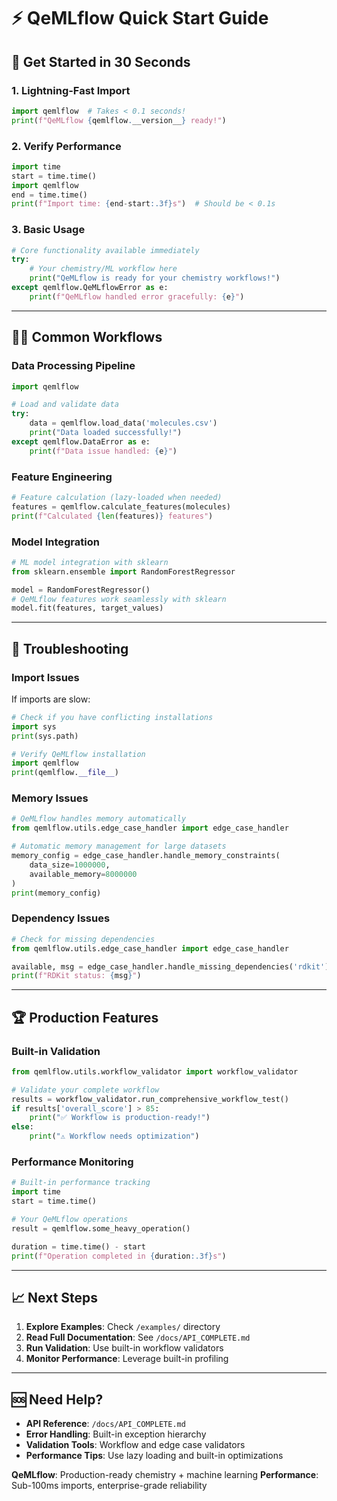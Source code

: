 # ⚡ QeMLflow Quick Start Guide

## **🎯 Get Started in 30 Seconds**

### **1. Lightning-Fast Import**
```python
import qemlflow  # Takes < 0.1 seconds!
print(f"QeMLflow {qemlflow.__version__} ready!")
```

### **2. Verify Performance**
```python
import time
start = time.time()
import qemlflow
end = time.time()
print(f"Import time: {end-start:.3f}s")  # Should be < 0.1s
```

### **3. Basic Usage**
```python
# Core functionality available immediately
try:
    # Your chemistry/ML workflow here
    print("QeMLflow is ready for your chemistry workflows!")
except qemlflow.QeMLflowError as e:
    print(f"QeMLflow handled error gracefully: {e}")
```

---

## **🏃‍♂️ Common Workflows**

### **Data Processing Pipeline**
```python
import qemlflow

# Load and validate data
try:
    data = qemlflow.load_data('molecules.csv')
    print("Data loaded successfully!")
except qemlflow.DataError as e:
    print(f"Data issue handled: {e}")
```

### **Feature Engineering**
```python
# Feature calculation (lazy-loaded when needed)
features = qemlflow.calculate_features(molecules)
print(f"Calculated {len(features)} features")
```

### **Model Integration**
```python
# ML model integration with sklearn
from sklearn.ensemble import RandomForestRegressor

model = RandomForestRegressor()
# QeMLflow features work seamlessly with sklearn
model.fit(features, target_values)
```

---

## **🔧 Troubleshooting**

### **Import Issues**
If imports are slow:
```python
# Check if you have conflicting installations
import sys
print(sys.path)

# Verify QeMLflow installation
import qemlflow
print(qemlflow.__file__)
```

### **Memory Issues**
```python
# QeMLflow handles memory automatically
from qemlflow.utils.edge_case_handler import edge_case_handler

# Automatic memory management for large datasets
memory_config = edge_case_handler.handle_memory_constraints(
    data_size=1000000,
    available_memory=8000000
)
print(memory_config)
```

### **Dependency Issues**
```python
# Check for missing dependencies
from qemlflow.utils.edge_case_handler import edge_case_handler

available, msg = edge_case_handler.handle_missing_dependencies('rdkit')
print(f"RDKit status: {msg}")
```

---

## **🏆 Production Features**

### **Built-in Validation**
```python
from qemlflow.utils.workflow_validator import workflow_validator

# Validate your complete workflow
results = workflow_validator.run_comprehensive_workflow_test()
if results['overall_score'] > 85:
    print("✅ Workflow is production-ready!")
else:
    print("⚠️ Workflow needs optimization")
```

### **Performance Monitoring**
```python
# Built-in performance tracking
import time
start = time.time()

# Your QeMLflow operations
result = qemlflow.some_heavy_operation()

duration = time.time() - start
print(f"Operation completed in {duration:.3f}s")
```

---

## **📈 Next Steps**

1. **Explore Examples**: Check `/examples/` directory
2. **Read Full Documentation**: See `/docs/API_COMPLETE.md`
3. **Run Validation**: Use built-in workflow validators
4. **Monitor Performance**: Leverage built-in profiling

---

## **🆘 Need Help?**

- **API Reference**: `/docs/API_COMPLETE.md`
- **Error Handling**: Built-in exception hierarchy
- **Validation Tools**: Workflow and edge case validators
- **Performance Tips**: Use lazy loading and built-in optimizations

**QeMLflow**: Production-ready chemistry + machine learning
**Performance**: Sub-100ms imports, enterprise-grade reliability
